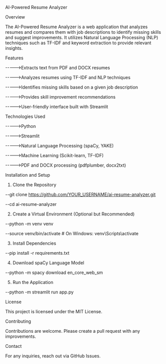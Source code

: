 AI-Powered Resume Analyzer

Overview

The AI-Powered Resume Analyzer is a web application that analyzes resumes and compares them with job descriptions to identify missing skills and suggest improvements. It utilizes Natural Language Processing (NLP) techniques such as TF-IDF and keyword extraction to provide relevant insights.

Features

----->Extracts text from PDF and DOCX resumes

----->Analyzes resumes using TF-IDF and NLP techniques

----->Identifies missing skills based on a given job description

----->Provides skill improvement recommendations

----->User-friendly interface built with Streamlit

Technologies Used

----->Python

----->Streamlit

----->Natural Language Processing (spaCy, YAKE)

----->Machine Learning (Scikit-learn, TF-IDF)

----->PDF and DOCX processing (pdfplumber, docx2txt)

Installation and Setup

1. Clone the Repository
   
--git clone https://github.com/YOUR_USERNAME/ai-resume-analyzer.git

--cd ai-resume-analyzer

2. Create a Virtual Environment (Optional but Recommended)

--python -m venv venv

--source venv/bin/activate   # On Windows: venv\Scripts\activate

3. Install Dependencies

--pip install -r requirements.txt

4. Download spaCy Language Model

--python -m spacy download en_core_web_sm

5. Run the Application

--python -m streamlit run app.py

License

This project is licensed under the MIT License.

Contributing

Contributions are welcome. Please create a pull request with any improvements.

Contact

For any inquiries, reach out via GitHub Issues.
